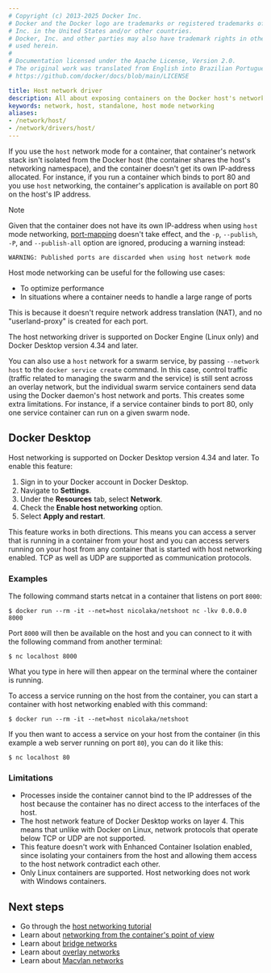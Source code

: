 ```yaml
---
# Copyright (c) 2013-2025 Docker Inc.
# Docker and the Docker logo are trademarks or registered trademarks of Docker,
# Inc. in the United States and/or other countries.
# Docker, Inc. and other parties may also have trademark rights in other terms
# used herein.
#
# Documentation licensed under the Apache License, Version 2.0.
# The original work was translated from English into Brazilian Portuguese.
# https://github.com/docker/docs/blob/main/LICENSE

title: Host network driver
description: All about exposing containers on the Docker host's network
keywords: network, host, standalone, host mode networking
aliases:
- /network/host/
- /network/drivers/host/
---
```

If you use the `host` network mode for a container, that container's network
stack isn't isolated from the Docker host (the container shares the host's
networking namespace), and the container doesn't get its own IP-address allocated.
For instance, if you run a container which binds to port 80 and you use `host`
networking, the container's application is available on port 80 on the host's IP
address.

> [!NOTE]
>
> Given that the container does not have its own IP-address when using
> `host` mode networking, [port-mapping](overlay.md#publish-ports) doesn't
> take effect, and the `-p`, `--publish`, `-P`, and `--publish-all` option are
> ignored, producing a warning instead:
>
> ```console
> WARNING: Published ports are discarded when using host network mode
> ```

Host mode networking can be useful for the following use cases:

- To optimize performance
- In situations where a container needs to handle a large range of ports

This is because it doesn't require network address translation (NAT), and no "userland-proxy" is created for each port.

The host networking driver is supported on Docker Engine (Linux only) and Docker Desktop version 4.34 and later.

You can also use a `host` network for a swarm service, by passing `--network host`
to the `docker service create` command. In this case, control traffic (traffic
related to managing the swarm and the service) is still sent across an overlay
network, but the individual swarm service containers send data using the Docker
daemon's host network and ports. This creates some extra limitations. For instance,
if a service container binds to port 80, only one service container can run on a
given swarm node.

## Docker Desktop

Host networking is supported on Docker Desktop version 4.34 and later.
To enable this feature:

1. Sign in to your Docker account in Docker Desktop.
2. Navigate to **Settings**.
3. Under the **Resources** tab, select **Network**.
4. Check the **Enable host networking** option.
5. Select **Apply and restart**.

This feature works in both directions. This means you can
access a server that is running in a container from your host and you can access
servers running on your host from any container that is started with host
networking enabled. TCP as well as UDP are supported as communication protocols.

### Examples

The following command starts netcat in a container that listens on port `8000`:

```console
$ docker run --rm -it --net=host nicolaka/netshoot nc -lkv 0.0.0.0 8000
```

Port `8000` will then be available on the host and you can connect to it with the following
command from another terminal:

```console
$ nc localhost 8000
```

What you type in here will then appear on the terminal where the container is
running.

To access a service running on the host from the container, you can start a container with
host networking enabled with this command:

```console
$ docker run --rm -it --net=host nicolaka/netshoot
```

If you then want to access a service on your host from the container (in this
example a web server running on port `80`), you can do it like this:

```console
$ nc localhost 80
```

### Limitations

- Processes inside the container cannot bind to the IP addresses of the host
 because the container has no direct access to the interfaces of the host.
- The host network feature of Docker Desktop works on layer 4. This means that
unlike with Docker on Linux, network protocols that operate below TCP or UDP are
not supported.
- This feature doesn't work with Enhanced Container Isolation enabled, since
isolating your containers from the host and allowing them access to the host
network contradict each other.
- Only Linux containers are supported. Host networking does not work with
  Windows containers.

## Next steps

- Go through the [host networking tutorial](/manuals/engine/network/tutorials/host.md)
- Learn about [networking from the container's point of view](../_index.md)
- Learn about [bridge networks](./bridge.md)
- Learn about [overlay networks](./overlay.md)
- Learn about [Macvlan networks](./macvlan.md)
